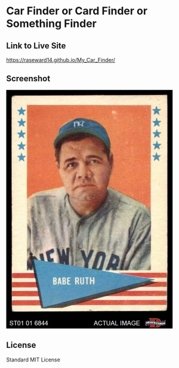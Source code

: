 # Car Finder or Card Finder or Something Finder 


## Link to Live Site
https://raseward14.github.io/My_Car_Finder/

## Screenshot
![Alt text](assets/images/babe-ruth-1961.jpg?raw=true "Placeholder Image")

## License
Standard MIT License